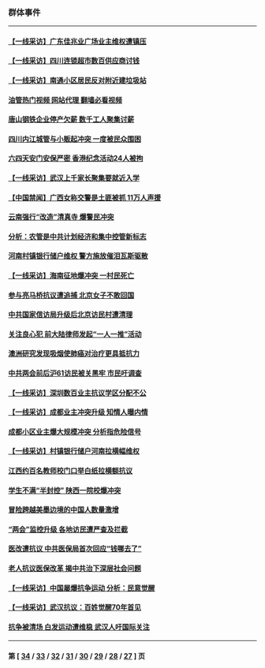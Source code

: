 ### 群体事件
---
#### [【一线采访】广东佳兆业广场业主维权遭镇压](../../pages/ncid279/n14028175.md?07060045) 
#### [【一线采访】四川连锁超市数百供应商讨钱](../../pages/ncid279/n14025102.md?07060045) 
#### [【一线采访】南通小区居民反对附近建垃圾站](../../pages/ncid279/n14021690.md?07060045) 
#### [油管热门视频 网站代理 翻墙必看视频](http://138.2.39.72:81/youtube.html?epic-marker?07060045)
#### [唐山钢铁企业停产欠薪 数千工人聚集讨薪](../../pages/ncid279/n14017404.md?07060045) 
#### [四川内江城管与小贩起冲突 一度被民众围困](../../pages/ncid279/n14015922.md?07060045) 
#### [六四天安门安保严密 香港纪念活动24人被拘](../../pages/ncid279/n14009800.md?07060045) 
#### [【一线采访】武汉上千家长聚集要就近入学](../../pages/ncid279/n14009497.md?07060045) 
#### [【中国禁闻】广西女称交警是土匪被抓 11万人声援](../../pages/ncid279/n14006869.md?07060045) 
#### [云南强行“改造”清真寺 爆警民冲突](../../pages/ncid279/n14005561.md?07060045) 
#### [分析：农管是中共计划经济和集中控管新标志](../../pages/ncid279/n14000665.md?07060045) 
#### [河南村镇银行储户维权 警方施放催泪瓦斯驱散](../../pages/ncid279/n13998750.md?07060045) 
#### [【一线采访】海南征地爆冲突 一村民死亡](../../pages/ncid279/n13989137.md?07060045) 
#### [参与亮马桥抗议遭追捕 北京女子不敢回国](../../pages/ncid279/n13985420.md?07060045) 
#### [中共国家信访局升级后北京访民村遭清理](../../pages/ncid279/n13984826.md?07060045) 
#### [关注良心犯 前大陆律师发起“一人一推”活动](../../pages/ncid279/n13980524.md?07060045) 
#### [澳洲研究发现吸烟使肺癌对治疗更具抵抗力](../../pages/ncid279/n13977762.md?07060045) 
#### [中共两会前后沪61访民被关黑牢 市民吁调查](../../pages/ncid279/n13976054.md?07060045) 
#### [【一线采访】深圳数百业主抗议学区分配不公](../../pages/ncid279/n13976680.md?07060045) 
#### [【一线采访】成都业主冲突升级 知情人曝内情](../../pages/ncid279/n13965289.md?07060045) 
#### [成都小区业主爆大规模冲突 分析指危险信号](../../pages/ncid279/n13964520.md?07060045) 
#### [【一线采访】村镇银行储户河南拉横幅维权](../../pages/ncid279/n13964555.md?07060045) 
#### [江西约百名教师校门口举白纸拉横额抗议](../../pages/ncid279/n13958579.md?07060045) 
#### [学生不满“半封控” 陕西一院校爆冲突](../../pages/ncid279/n13946647.md?07060045) 
#### [冒险跨越美墨边境的中国人数量激增](../../pages/ncid279/n13946742.md?07060045) 
#### [“两会”监控升级 各地访民遭严查及拦截](../../pages/ncid279/n13942702.md?07060045) 
#### [医改遭抗议 中共医保局首次回应“钱哪去了”](../../pages/ncid279/n13938290.md?07060045) 
#### [老人抗议医保改革 揭中共治下深层社会问题](../../pages/ncid279/n13934963.md?07060045) 
#### [【一线采访】中国屡爆抗争运动 分析：民意觉醒](../../pages/ncid279/n13934024.md?07060045) 
#### [【一线采访】武汉抗议：百姓觉醒70年首见](../../pages/ncid279/n13931265.md?07060045) 
#### [抗争被清场 白发运动遭维稳 武汉人吁国际关注](../../pages/ncid279/n13931147.md?07060045) 

---
#### 第 [ [34](./34.md?07060045) / [33](./33.md?07060045) / [32](./32.md?07060045) / [31](./31.md?07060045) / [30](./30.md?07060045) / [29](./29.md?07060045) / [28](./28.md?07060045) / [27](./27.md?07060045) ] 页
